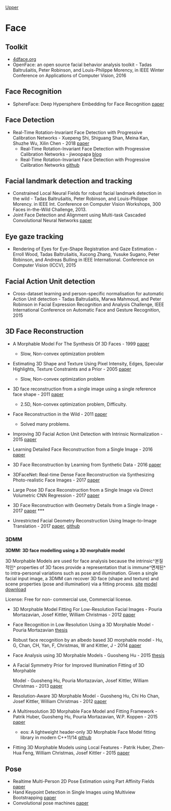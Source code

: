 [Upper](index.md)

# Face
## Toolkit

- [4dface.org](http://www.4dface.org/)
- OpenFace: an open source facial behavior analysis toolkit - Tadas Baltrušaitis, Peter Robinson, and Louis-Philippe Morency, in IEEE Winter Conference on Applications of Computer Vision, 2016

## Face Recognition

* SphereFace: Deep Hypersphere Embedding for Face Recognition [paper](https://www.google.com.hk/url?sa=t&rct=j&q=&esrc=s&source=web&cd=1&cad=rja&uact=8&ved=0ahUKEwiNu4ex7O7WAhVDO7wKHQ7qCv0QFggkMAA&url=https%3A%2F%2Farxiv.org%2Fabs%2F1704.08063&usg=AOvVaw0vTkb6ot07wiuDegIInbjy)

## Face Detection

* Real-Time Rotation-Invariant Face Detection with Progressive Calibration  Networks - Xuepeng Shi, Shiguang Shan, Meina Kan, Shuzhe Wu, Xilin Chen - 2018 [paper](https://arxiv.org/abs/1804.06039v1)
  * Real-Time Rotation-Invariant Face Detection with Progressive Calibration Networks - jiwoopapa [blog](https://steemit.com/kr/@jiwoopapa/real-time-rotation-invariant-face-detection-with-progressive-calibration-networks)
  * Real-Time Rotation-Invariant Face Detection with Progressive Calibration Networks [github](https://github.com/Jack-CV/PCN)

## Facial landmark detection and tracking

- Constrained Local Neural Fields for robust facial landmark detection in the wild - Tadas Baltrušaitis, Peter Robinson, and Louis-Philippe Morency.  in IEEE Int. Conference on Computer Vision Workshops, 300 Faces in-the-Wild Challenge, 2013.  
- Joint Face Detection and Alignment using Multi-task Cascaded Convolutional Neural Networks [paper](https://www.google.com.hk/url?sa=t&rct=j&q=&esrc=s&source=web&cd=2&cad=rja&uact=8&ved=0ahUKEwirurzB6u7WAhXFbrwKHeprCe8QFggrMAE&url=https%3A%2F%2Farxiv.org%2Fabs%2F1604.02878&usg=AOvVaw1yLLG1yg9ngKZqM2oGTAkX)

## Eye gaze tracking

- Rendering of Eyes for Eye-Shape Registration and Gaze Estimation - Erroll Wood, Tadas Baltrušaitis, Xucong Zhang, Yusuke Sugano, Peter Robinson, and Andreas Bulling in IEEE International. Conference on Computer Vision (ICCV),  2015 

## Facial Action Unit detection

- Cross-dataset learning and person-specific normalisation for automatic Action Unit detection - Tadas Baltrušaitis, Marwa Mahmoud, and Peter Robinson in Facial Expression Recognition and Analysis Challenge, IEEE International Conference on Automatic Face and Gesture Recognition, 2015


## 3D Face Reconstruction

- A Morphable Model For The Synthesis Of 3D Faces - 1999 [paper](http://gravis.dmi.unibas.ch/publications/Sigg99/morphmod2.pdf) 
  - Slow, Non-convex optimization problem


- Estimating 3D Shape and Texture Using Pixel Intensity, Edges, Specular Highlights, Texture Constraints and a Prior - 2005 [paper](http://gravis.dmi.unibas.ch/publications/CVPR05_Romdhani.pdf)
  * Slow, Non-convex optimization problem
- 3D face reconstruction from a single image using a single reference face shape - 2011 [paper](https://www.ncbi.nlm.nih.gov/pubmed/21193812)
  - 2.5D, Non-convex optimization problem, Difficulty.
- Face Reconstruction in the Wild - 2011 [paper](https://grail.cs.washington.edu/3dfaces/paper.pdf)
  - Solved many problems.
- Improving 3D Facial Action Unit Detection with Intrinsic Normalization - 2015 [paper](http://www.cs.technion.ac.il/~ron/PAPERS/Conference/YudinSelaWetzlerKimmel-BMVC2015.pdf)
- Learning Detailed Face Reconstruction from a Single Image - 2016 [paper](https://homes.cs.washington.edu/~royorel/files/learning-detailed-face_cvpr.pdf)
- 3D Face Reconstruction by Learning from Synthetic Data - 2016 [paper](https://arxiv.org/abs/1609.04387)
- 3DFaceNet: Real-time Dense Face Reconstruction via Synthesizing Photo-realistic Face Images - 2017 [paper](https://www.arxiv-vanity.com/papers/1708.00980)
- Large Pose 3D Face Reconstruction from a Single Image via Direct Volumetric CNN Regression - 2017 [paper](https://arxiv.org/abs/1703.07834)
- 3D Face Reconstruction with Geometry Details from a Single Image - 2017 [paper](https://arxiv.org/abs/1702.05619) ***
- Unrestricted Facial Geometry Reconstruction Using Image-to-Image Translation - 2017 [paper](https://arxiv.org/abs/1703.10131), [github](https://github.com/matansel/pix2vertex)


### 3DMM

**3DMM: 3D face modelling using a 3D morphable model**

3D Morphable Models are used for face analysis because the intrinsic^본질적인^ properties of 3D faces provide a representation that is immune^면제된^ to intra-personal variations such as pose and illumination. Given a single facial input image, a 3DMM can recover 3D face (shape and texture) and scene properties (pose and illumination) via a fitting process. [site](http://cvssp.org/faceweb/3dmm/) [model download](http://cvssp.org/faceweb/3dmm/facemodels/)

License: Free for non- commercial use, Commercial license.

* 3D Morphable Model Fitting For Low-Resolution Facial Images - Pouria Mortazavian, Josef Kittler, William Christmas - 2012 [paper](http://www.ee.surrey.ac.uk/CVSSP/Publications/papers/Mortazavian-ICB-2012.pdf)

* Face Recognition in Low Resolution Using a 3D Morphable Model - Pouria Mortazavian [thesis](http://www.ee.surrey.ac.uk/CVSSP/Publications/papers/Mortazavian-PHD-2013.pdf)

* Robust face recognition by an albedo based 3D morphable model - Hu, G, Chan, CH, Yan, F, Christmas, W and Kittler, J - 2014 [paper](http://epubs.surrey.ac.uk/807514/)

* Face Analysis using 3D Morphable Models - Guosheng Hu - 2015 [thesis](http://www.ee.surrey.ac.uk/CVSSP/Publications/papers/Hu-thesis-2015.pdf)

* A Facial Symmetry Prior for Improved Illumination Fitting of 3D Morphable

  Model - Guosheng Hu, Pouria Mortazavian, Josef Kittler, William Christmas - 2013 [paper](http://www.ee.surrey.ac.uk/CVSSP/Publications/papers/Hu-ICB-2013.pdf)

* Resolution-Aware 3D Morphable Model - Guosheng Hu, Chi Ho Chan, Josef Kittler, William Christmas - 2012 [paper](http://www.ee.surrey.ac.uk/CVSSP/Publications/papers/Hu-BMVC-2012.pdf)

* A Multiresolution 3D Morphable Face Model and Fitting Framework - Patrik	Huber, Guosheng	Hu, Pouria Mortazavian, W.P. Koppen - 2015 [paper](https://www.researchgate.net/publication/285054377_A_Multiresolution_3D_Morphable_Face_Model_and_Fitting_Framework)

  * eos: A lightweight header-only 3D Morphable Face Model fitting library in modern C++11/14 [github](https://github.com/patrikhuber/eos)

* Fitting 3D Morphable Models using Local Features - Patrik Huber, Zhen-Hua Feng, William Christmas, Josef Kittler - 2015 [paper](https://arxiv.org/pdf/1503.02330v1.pdf)


## Pose

- Realtime Multi-Person 2D Pose Estimation using Part Affinity Fields [paper](https://www.google.com.hk/url?sa=t&rct=j&q=&esrc=s&source=web&cd=2&cad=rja&uact=8&ved=0ahUKEwjKnsKq6O7WAhXFXbwKHZ9iB_YQFggrMAE&url=https%3A%2F%2Farxiv.org%2Fabs%2F1611.08050&usg=AOvVaw2WbHoISe-y-1kPw-YR88Hy) 
- Hand Keypoint Detection in Single Images using Multiview Bootstrapping [paper](https://www.google.com.hk/url?sa=t&rct=j&q=&esrc=s&source=web&cd=1&cad=rja&uact=8&ved=0ahUKEwisp-L66O7WAhWMvrwKHbLSBNcQFggnMAA&url=https%3A%2F%2Farxiv.org%2Fabs%2F1704.07809&usg=AOvVaw0VkheeM_5dtwGlU5oqXtua) 
- Convolutional pose machines [paper](https://www.google.com.hk/url?sa=t&rct=j&q=&esrc=s&source=web&cd=1&cad=rja&uact=8&ved=0ahUKEwjYosqM6e7WAhXJvLwKHXpECq4QFggnMAA&url=https%3A%2F%2Farxiv.org%2Fabs%2F1602.00134&usg=AOvVaw0UofcH2X5xlsKnZHNM0k8Q) ​